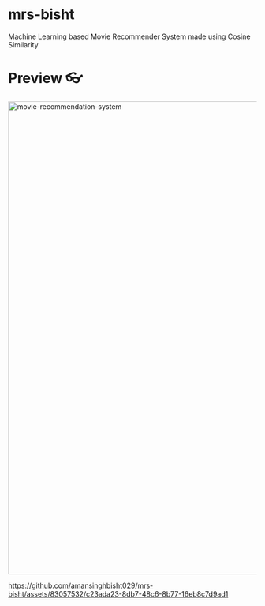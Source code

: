 # mrs-bisht
Machine Learning based Movie Recommender System made using Cosine Similarity

# Preview 👓
<img width="958" alt="movie-recommendation-system" src="https://github.com/amansinghbisht029/mrs-bisht/assets/83057532/3dca3d5a-6c01-484d-b515-788c5ff0f4e7">

https://github.com/amansinghbisht029/mrs-bisht/assets/83057532/c23ada23-8db7-48c6-8b77-16eb8c7d9ad1
